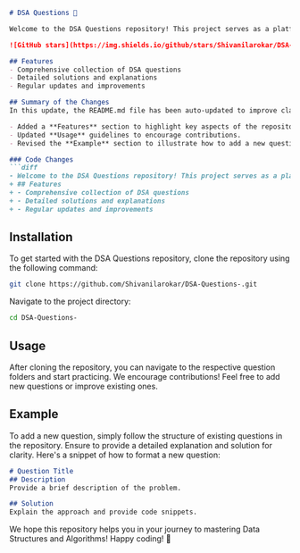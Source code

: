 ```markdown
# DSA Questions 🚀

Welcome to the DSA Questions repository! This project serves as a platform for developers and learners to practice and enhance their skills in Data Structures and Algorithms (DSA). This repository is designed to help you improve your understanding of various data structures and algorithms through a collection of questions and solutions.

![GitHub stars](https://img.shields.io/github/stars/Shivanilarokar/DSA-Questions-?style=social) ![Forks](https://img.shields.io/github/forks/Shivanilarokar/DSA-Questions-?style=social)

## Features
- Comprehensive collection of DSA questions
- Detailed solutions and explanations
- Regular updates and improvements

## Summary of the Changes
In this update, the README.md file has been auto-updated to improve clarity and structure. The following changes have been made:

- Added a **Features** section to highlight key aspects of the repository.
- Updated **Usage** guidelines to encourage contributions.
- Revised the **Example** section to illustrate how to add a new question.

### Code Changes
```diff
- Welcome to the DSA Questions repository! This project serves as a platform for developers and learners to practice and enhance their skills in Data Structures and Algorithms (DSA). This repository is designed to help you improve your understanding of various data structures and algorithms through a collection of questions and solutions.
+ ## Features
+ - Comprehensive collection of DSA questions
+ - Detailed solutions and explanations
+ - Regular updates and improvements
```

## Installation
To get started with the DSA Questions repository, clone the repository using the following command:

```bash
git clone https://github.com/Shivanilarokar/DSA-Questions-.git
```

Navigate to the project directory:

```bash
cd DSA-Questions-
```

## Usage
After cloning the repository, you can navigate to the respective question folders and start practicing. We encourage contributions! Feel free to add new questions or improve existing ones.

## Example
To add a new question, simply follow the structure of existing questions in the repository. Ensure to provide a detailed explanation and solution for clarity. Here's a snippet of how to format a new question:

```markdown
# Question Title
## Description
Provide a brief description of the problem.

## Solution
Explain the approach and provide code snippets.
```

We hope this repository helps you in your journey to mastering Data Structures and Algorithms! Happy coding! 🎉
```
